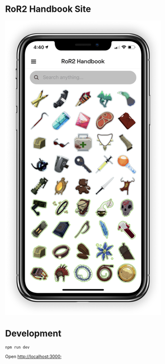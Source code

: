 # RoR2 Handbook Site

![App image](./public/mock1.png)

# Development

```sh
npm run dev
```

Open [http://localhost:3000](http://localhost:3000);
